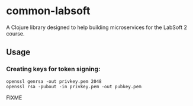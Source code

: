 # common-labsoft

A Clojure library designed to help building microservices for the LabSoft 2 course. 

## Usage

### Creating keys for token signing:

```
openssl genrsa -out privkey.pem 2048
openssl rsa -pubout -in privkey.pem -out pubkey.pem
```

FIXME

